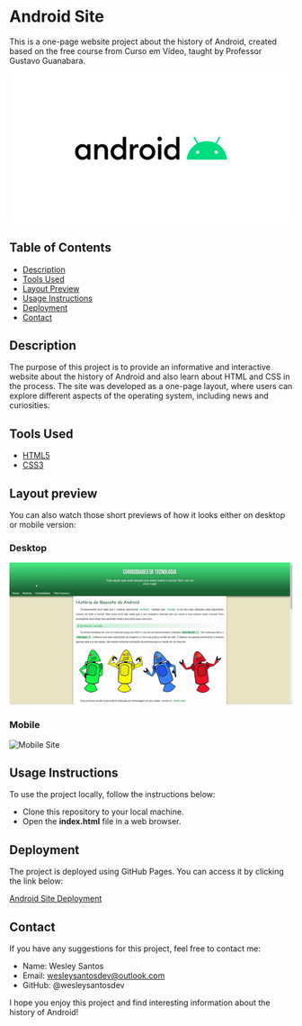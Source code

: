 # Android Site

This is a one-page website project about the history of Android, created based on the free course from Curso em Vídeo, taught by Professor Gustavo Guanabara.

![Android banner](imagens/android-banner.jpg)

## Table of Contents
- <a href="#description">Description</a>
- <a href="#tools-used">Tools Used</a>
- <a href="#layout-preview">Layout Preview</a>
- <a href="#usage-instructions">Usage Instructions</a>
- <a href="#deployment">Deployment</a>
- <a href="#contact">Contact</a>

## Description

The purpose of this project is to provide an informative and interactive website about the history of Android and also learn about HTML and CSS in the process. The site was developed as a one-page layout, where users can explore different aspects of the operating system, including news and curiosities.

## Tools Used 

- <a href="https://developer.mozilla.org/pt-BR/docs/Web/HTML" target="_blank">HTML5</a>
- <a href="https://developer.mozilla.org/pt-BR/docs/Web/CSS" target="_blank">CSS3</a>

## Layout preview
You can also watch those short previews of how it looks either on desktop or mobile version:

### Desktop
![Desktop Site](preview/android-site-desktop.gif)

### Mobile
![Mobile Site](preview/android-site-mobile.gif)

## Usage Instructions
To use the project locally, follow the instructions below:

- Clone this repository to your local machine.
- Open the **index.html** file in a web browser.

## Deployment
The project is deployed using GitHub Pages. You can access it by clicking the link below:

<a href="https://wesleysantosdev.github.io/android-site/" target="_blank">Android Site Deployment</a>

## Contact
If you have any suggestions for this project, feel free to contact me:

- Name: Wesley Santos
- Email: wesleysantosdev@outlook.com
- GitHub: @wesleysantosdev

I hope you enjoy this project and find interesting information about the history of Android!